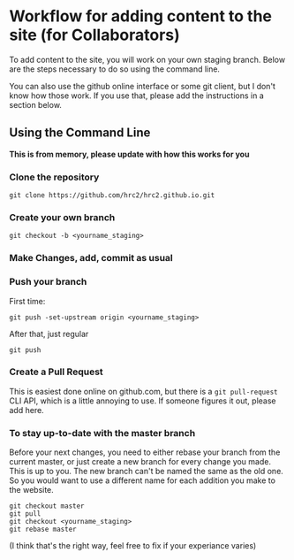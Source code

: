 # Workflow for adding content to the site (for Collaborators)

To add content to the site, you will work on your own staging branch. Below are the steps necessary to do so using the command line. 

You can also use the github online interface or some git client, but I don't know how those work. If you use that, please add the instructions in a section below.

## Using the Command Line

**This is from memory, please update with how this works for you**

### Clone the repository

`git clone https://github.com/hrc2/hrc2.github.io.git`

### Create your own branch

`git checkout -b <yourname_staging>` 

### Make Changes, add, commit as usual

### Push your branch 

First time:

`git push -set-upstream origin <yourname_staging>`

After that, just regular

`git push`

### Create a Pull Request

This is easiest done online on github.com, but there is a `git pull-request` CLI API, which is a little annoying to use. If someone figures it out, please add here.

### To stay up-to-date with the master branch

Before your next changes, you need to either rebase your branch from the current master, or just create a new branch for every change you made. This is up to you. The new branch can't be named the same as the old one. So you would want to use a different name for each addition you make to the website. 

```
git checkout master
git pull
git checkout <yourname_staging>
git rebase master
```

(I think that's the right way, feel free to fix if your experiance varies)
